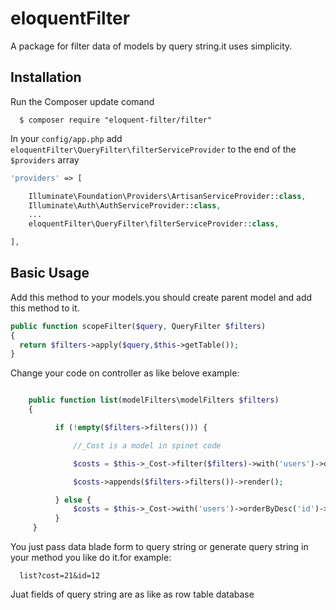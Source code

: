 # eloquentFilter
A package for filter data of models by query string.it uses simplicity.

## Installation

Run the Composer update comand

      $ composer require "eloquent-filter/filter"

In your `config/app.php` add `eloquentFilter\QueryFilter\filterServiceProvider` to the end of the `$providers` array

```php
'providers' => [

    Illuminate\Foundation\Providers\ArtisanServiceProvider::class,
    Illuminate\Auth\AuthServiceProvider::class,
    ...
    eloquentFilter\QueryFilter\filterServiceProvider::class,

],
```
## Basic Usage

Add this method to your models.you should create parent model and add this method to it.

```php
public function scopeFilter($query, QueryFilter $filters)
{
  return $filters->apply($query,$this->getTable());
}
```
Change your code on controller as like belove example:

```php

    public function list(modelFilters\modelFilters $filters)
    {

          if (!empty($filters->filters())) {

              //_Cost is a model in spinet code

              $costs = $this->_Cost->filter($filters)->with('users')->orderByDesc('id')->paginate(10);

              $costs->appends($filters->filters())->render();

          } else {
              $costs = $this->_Cost->with('users')->orderByDesc('id')->paginate(10);
          }
     }
```

You just pass data blade form to query string or generate query string in your method you like do it.for example:

```
  list?cost=21&id=12
```

Juat fields of query string are as like as row table database
